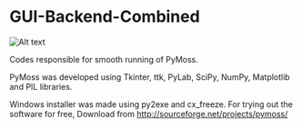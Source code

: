 GUI-Backend-Combined
====================

![Alt text](http://image-store.slidesharecdn.com/e3e63922-29ca-11e4-850e-12313d275d6d-large.png "PyMoss Screenshot")

Codes responsible for smooth running of PyMoss.

PyMoss was developed using Tkinter, ttk, PyLab, SciPy, NumPy, Matplotlib and PIL libraries.

Windows installer was made using py2exe and cx_freeze. For trying out the software for free, Download from http://sourceforge.net/projects/pymoss/
